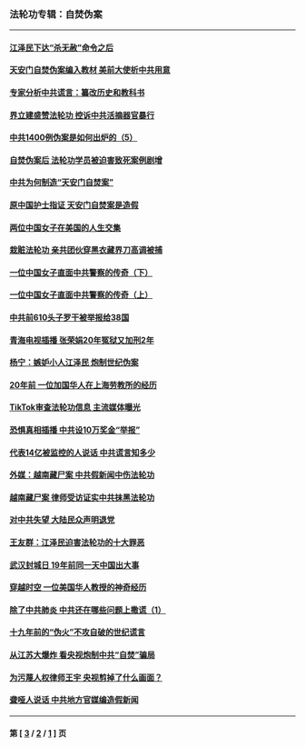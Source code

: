 ### 法轮功专辑：自焚伪案
---
#### [江泽民下达“杀无赦”命令之后](../../pages/nf5562/n13878084.md?04070430) 
#### [天安门自焚伪案编入教材 美前大使析中共用意](../../pages/nf5562/n13791932.md?04070430) 
#### [专家分析中共谎言：纂改历史和教科书](../../pages/nf5562/n13781542.md?04070430) 
#### [界立建盛赞法轮功 控诉中共活摘器官暴行](../../pages/nf5562/n13781971.md?04070430) 
#### [中共1400例伪案是如何出炉的（5）](../../pages/nf5562/n13226831.md?04070430) 
#### [自焚伪案后 法轮功学员被迫害致死案例剧增](../../pages/nf5562/n13190600.md?04070430) 
#### [中共为何制造“天安门自焚案”](../../pages/nf5562/n13183270.md?04070430) 
#### [原中国护士指证 天安门自焚案是造假](../../pages/nf5562/n13172289.md?04070430) 
#### [两位中国女子在美国的人生交集](../../pages/nf5562/n13156138.md?04070430) 
#### [栽赃法轮功 亲共团伙穿黑衣藏界刀高调被捕](../../pages/nf5562/n13073780.md?04070430) 
#### [一位中国女子直面中共警察的传奇（下）](../../pages/nf5562/n12989706.md?04070430) 
#### [一位中国女子直面中共警察的传奇（上）](../../pages/nf5562/n12985072.md?04070430) 
#### [中共前610头子罗干被举报给38国](../../pages/nf5562/n12975419.md?04070430) 
#### [青海电视插播 张荣娟20年冤狱又加刑2年](../../pages/nf5562/n12738166.md?04070430) 
#### [杨宁：嫉妒小人江泽民 炮制世纪伪案](../../pages/nf5562/n12724108.md?04070430) 
#### [20年前 一位加国华人在上海劳教所的经历](../../pages/nf5562/n12707932.md?04070430) 
#### [TikTok审查法轮功信息 主流媒体曝光](../../pages/nf5562/n12362336.md?04070430) 
#### [恐惧真相插播 中共设10万奖金“举报”](../../pages/nf5562/n12306396.md?04070430) 
#### [代表14亿被监控的人说话 中共谎言知多少](../../pages/nf5562/n12297484.md?04070430) 
#### [外媒：越南藏尸案 中共假新闻中伤法轮功](../../pages/nf5562/n12264411.md?04070430) 
#### [越南藏尸案 律师受访证实中共抹黑法轮功](../../pages/nf5562/n12261878.md?04070430) 
#### [对中共失望 大陆民众声明退党](../../pages/nf5562/n12187315.md?04070430) 
#### [王友群：江泽民迫害法轮功的十大罪恶](../../pages/nf5562/n12169074.md?04070430) 
#### [武汉封城日 19年前同一天中国出大事](../../pages/nf5562/n12150901.md?04070430) 
#### [穿越时空  一位美国华人教授的神奇经历](../../pages/nf5562/n12097460.md?04070430) 
#### [除了中共肺炎 中共还在哪些问题上撒谎（1）](../../pages/nf5562/n11955770.md?04070430) 
#### [十九年前的“伪火”不攻自破的世纪谎言](../../pages/nf5562/n11813238.md?04070430) 
#### [从江苏大爆炸 看央视炮制中共“自焚”骗局](../../pages/nf5562/n11140275.md?04070430) 
#### [为污蔑人权律师王宇 央视剪掉了什么画面？](../../pages/nf5562/n11130142.md?04070430) 
#### [聋哑人说话 中共地方官媒编造假新闻](../../pages/nf5562/n11006067.md?04070430) 

---
#### 第 [ [3](./3.md?04070430) / [2](./2.md?04070430) / [1](./1.md?04070430) ] 页
